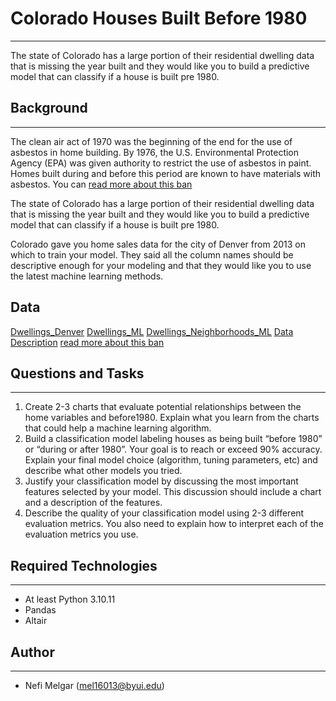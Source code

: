 # Colorado Houses Built Before 1980
<hr>

The state of Colorado has a large portion of their residential dwelling data that is missing the year built and they would like you to build a predictive model that can classify if a house is built pre 1980.

## Background
<hr>

The clean air act of 1970 was the beginning of the end for the use of asbestos in home building. By 1976, the U.S. Environmental Protection Agency (EPA) was given authority to restrict the use of asbestos in paint. Homes built during and before this period are known to have materials with asbestos. You can [read more about this ban](https://www.asbestos.com/mesothelioma-lawyer/legislation/ban/)</br>

The state of Colorado has a large portion of their residential dwelling data that is missing the year built and they would like you to build a predictive model that can classify if a house is built pre 1980. </br>

Colorado gave you home sales data for the city of Denver from 2013 on which to train your model. They said all the column names should be descriptive enough for your modeling and that they would like you to use the latest machine learning methods. </br>


## Data
[Dwellings_Denver](https://github.com/byuidatascience/data4dwellings/raw/master/data-raw/dwellings_denver/dwellings_denver.csv)
[Dwellings_ML](https://github.com/byuidatascience/data4dwellings/raw/master/data-raw/dwellings_ml/dwellings_ml.csv)
[Dwellings_Neighborhoods_ML](https://github.com/byuidatascience/data4dwellings/raw/master/data-raw/dwellings_neighborhoods_ml/dwellings_neighborhoods_ml.csv)
[Data Description](https://github.com/byuidatascience/data4dwellings/blob/master/data.md)
[read more about this ban](https://www.asbestos.com/mesothelioma-lawyer/legislation/ban/)

## Questions and Tasks
<hr>

1. Create 2-3 charts that evaluate potential relationships between the home variables and before1980. Explain what you learn from the charts that could help a machine learning algorithm.
2. Build a classification model labeling houses as being built “before 1980” or “during or after 1980”. Your goal is to reach or exceed 90% accuracy. Explain your final model choice (algorithm, tuning parameters, etc) and describe what other models you tried.
3. Justify your classification model by discussing the most important features selected by your model. This discussion should include a chart and a description of the features.
4. Describe the quality of your classification model using 2-3 different evaluation metrics. You also need to explain how to interpret each of the evaluation metrics you use.

## Required Technologies
<hr>

+ At least Python 3.10.11
+ Pandas
+ Altair

## Author
<hr>

+ Nefi Melgar (mel16013@byui.edu)